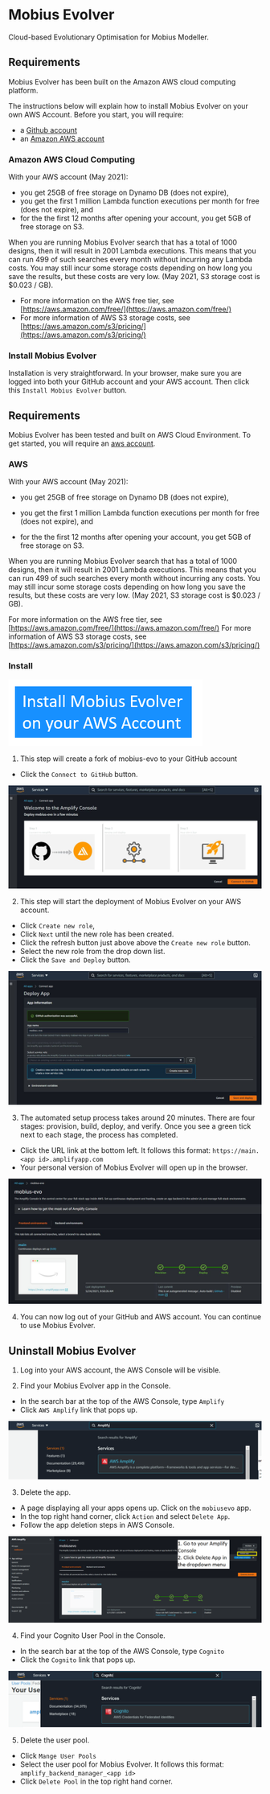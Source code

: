 # Mobius Evolver
Cloud-based Evolutionary Optimisation for Mobius Modeller.

## Requirements
Mobius Evolver has been built on the Amazon AWS cloud computing platform.

The instructions below will explain how to install Mobius Evolver on your own AWS Account. 
Before you start, you will require:
* a [Github account](https://github.com/join)
* an [Amazon AWS account](https://portal.aws.amazon.com/billing/signup)

### Amazon AWS Cloud Computing
With your AWS account (May 2021):
* you get 25GB of free storage on Dynamo DB (does not expire),
* you get the first 1 million Lambda function executions per month for free (does not expire), and
* for the the first 12 months after opening your account, you get 5GB of free storage on S3.

When you are running Mobius Evolver search that has a total of 1000 designs, then it will result in 2001 Lambda executions.  This means that you can run 499 of such searches every month without incurring any Lambda costs. You may still incur some storage costs depending on how long you save the results, but these costs are very low. (May 2021, S3 storage cost is $0.023 / GB).

* For more information on the AWS free tier, see [https://aws.amazon.com/free/](https://aws.amazon.com/free/)
* For more information of AWS S3 storage costs, see [https://aws.amazon.com/s3/pricing/](https://aws.amazon.com/s3/pricing/)

### Install Mobius Evolver
Installation is very straightforward. In your browser, make sure you are logged into both your GitHub account and your AWS account. Then click this `Install Mobius Evolver` button.

## Requirements
Mobius Evolver has been tested and built on AWS Cloud Environment.
To get started, you will require an [aws account](https://aws.amazon.com/).

### AWS
With your AWS account (May 2021):
* you get 25GB of free storage on Dynamo DB (does not expire),

* you get the first 1 million Lambda function executions per month for free (does not expire), and

* for the the first 12 months after opening your account, you get 5GB of free storage on S3.

When you are running Mobius Evolver search that has a total of 1000 designs, then it will result in 2001 Lambda executions.  This means that you can run 499 of such searches every month without incurring any costs.  You may still incur some storage costs depending on how long you save the results, but these costs are very low. (May 2021, S3 storage cost is $0.023 / GB).

For more information on the AWS free tier, see [https://aws.amazon.com/free/](https://aws.amazon.com/free/)
For more information of AWS S3 storage costs, see [https://aws.amazon.com/s3/pricing/](https://aws.amazon.com/s3/pricing/)

### Install
[![amplifybutton](https://raw.githubusercontent.com/design-automation/mobius-evo/main/install_evolver.png)](https://console.aws.amazon.com/amplify/home#/deploy?repo=https://github.com/design-automation/mobius-evo)

1. This step will create a fork of mobius-evo to your GitHub account
* Click the `Connect to GitHub` button.

![Connect to GitHub](./amplify_console_01.jpg)

2. This step will start the deployment of Mobius Evolver on your AWS account.
* Click `Create new role`, 
* Click `Next` until the new role has been created.
* Click the refresh button just above above the `Create new role` button.
* Select the new role from the drop down list.
* Click the `Save and Deploy` button.

![Review and Deploy](./amplify_console_02.jpg)

3. The automated setup process takes around 20 minutes. There are four stages: provision, build, deploy, and verify. Once you see a green tick next to each stage, the process has completed.
* Click the URL link at the bottom left. It follows this format:
`https://main.<app id>.amplifyapp.com`
* Your personal version of Mobius Evolver will open up in the browser.

![Successfully Deployed](./amplify_console_03.jpg)

4. You can now log out of your GitHub and AWS account. You can continue to use Mobius Evolver.

## Uninstall Mobius Evolver
1. Log into your AWS account, the AWS Console will be visible. 

2. Find your Mobius Evolver app in the Console.
* In the search bar at the top of the AWS Console, type `Amplify` 
* Click `AWS Amplify` link that pops up.

![aws cognito](./amplify_console_deleteApp_01.png)

3. Delete the app.
* A page displaying all your apps opens up. Click on the `mobiusevo` app.
* In the top right hand corner, click `Action` and select `Delete App`.
* Follow the app deletion steps in AWS Console.

![Delete Application](./amplify_console_deleteApp_02.png)

4. Find your Cognito User Pool in the Console.
* In the search bar at the top of the AWS Console, type `Cognito` 
* Click the `Cognito` link that pops up.

![aws cognito](./amplify_console_deleteApp_03.png)

5. Delete the user pool.
* Click `Mange User Pools`
* Select the user pool for Mobius Evolver. It follows this format: `amplify_backend_manager_<app id>`
* Click `Delete Pool` in the top right hand corner.
